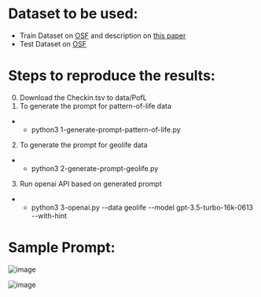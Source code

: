 
# Dataset to be used:
- Train Dataset on [OSF](https://osf.io/gbhm8/) and description on [this paper](https://dl.acm.org/doi/abs/10.1145/3589132.3625592)
- Test Dataset on [OSF](https://osf.io/rxnz7/)


# Steps to reproduce the results:

0. Download the Checkin.tsv to data/PofL
1. To generate the prompt for pattern-of-life data
  - - python3 1-generate-prompt-pattern-of-life.py
2. To generate the prompt for geolife data
  - - python3 2-generate-prompt-geolife.py
3. Run openai API based on generated prompt
  - - python3 3-openai.py --data geolife --model gpt-3.5-turbo-16k-0613 --with-hint

# Sample Prompt: 

![image](https://github.com/user-attachments/assets/fb0cec3a-9b1d-4c5d-b8f3-ee2a513eb738)

![image](https://github.com/user-attachments/assets/7e0ea807-caae-44dd-9a56-5b41cc9fd34b)
